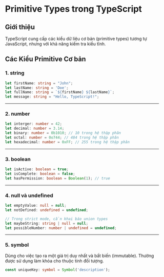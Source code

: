# Primitive Types trong TypeScript

## Giới thiệu 
TypeScript cung cấp các kiểu dữ liệu cơ bản (primitive types) tương tự JavaScript, nhưng với khả năng kiểm tra kiểu tĩnh.

## Các Kiểu Primitive Cơ bản

### 1. string
```typescript
let firstName: string = "John";
let lastName: string = 'Doe';
let fullName: string = `${firstName} ${lastName}`;
let message: string = "Hello, TypeScript!";
```

---

### 2. number
```typescript
let interger: number = 42;
let decimal: number = 3.14;
let binary: number = 0b1010; // 10 trong hệ thập phân
let octal: number = 0o744; // 484 trong hệ thập phân
let hexadecimal: number = 0xFF; // 255 trong hệ thập phân
```

---

### 3. boolean

```typescript
let isActive: boolean = true;
let isComplete: boolean = false;
let hasPermission: boolean = Boolean(1); // true
```
---
### 4. null và undefined

```typescript
let emptyValue: null = null;
let notDefined: undefined = undefined;

// Trong strict mode, cần khai báo union types 
let maybeString: string | null = null;
let possibleNumber: number | undefined = undefined;
```
---

### 5. symbol
Dùng cho việc tạo ra một giá trị duy nhất và bất biến (immutable). Thường được sử dụng làm khóa cho thuộc tính đối tượng.

```typescript
const uniqueKey: symbol = Symbol('description');
```

